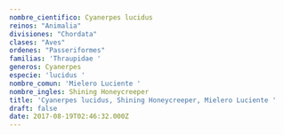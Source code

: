 ```yaml
---
nombre_cientifico: Cyanerpes lucidus
reinos: "Animalia"
divisiones: "Chordata"
clases: "Aves"
ordenes: "Passeriformes"
familias: 'Thraupidae '
generos: Cyanerpes
especie: 'lucidus '
nombre_comun: 'Mielero Luciente '
nombre_ingles: Shining Honeycreeper
title: 'Cyanerpes lucidus, Shining Honeycreeper, Mielero Luciente '
draft: false
date: 2017-08-19T02:46:32.000Z
---
```


